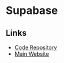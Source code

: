 # Supabase

## Links

- [Code Repository](https://github.com/supabase/supabase)
- [Main Website](https://supabase.io/)
